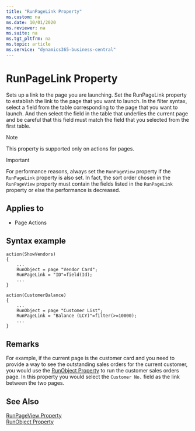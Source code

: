 ```yaml
---
title: "RunPageLink Property"
ms.custom: na
ms.date: 10/01/2020
ms.reviewer: na
ms.suite: na
ms.tgt_pltfrm: na
ms.topic: article
ms.service: "dynamics365-business-central"
---
```


# RunPageLink Property

Sets up a link to the page you are launching. Set the RunPageLink property to establish the link to the page that you want to launch. In the filter syntax, select a field from the table corresponding to the page that you want to launch. And then select the field in the table that underlies the current page and be careful that this field must match the field that you selected from the first table.

> [!NOTE]  
> This property is supported only on actions for pages.

> [!IMPORTANT]  
> For performance reasons, always set the `RunPageView` property if the `RunPageLink` property is also set. In fact, the sort order chosen in the `RunPageView` property must contain the fields listed in the `RunPageLink` property or else the performance is decreased.

## Applies to  
  
- Page Actions  
  
  
## Syntax example

```
action(ShowVendors)
{ 
    ...
    RunObject = page "Vendor Card";
    RunPageLink = "ID"=field(Id);
    ...
}
```
```
action(CustomerBalance)
{   
    ...
    RunObject = page "Customer List";
    RunPageLink = "Balance (LCY)"=filter(>=10000);
    ...
}
```

## Remarks

For example, if the current page is the customer card and you need to provide a way to see the outstanding sales orders for the current customer, you would use the [RunObject Property](devenv-runobject-property.md) to run the customer sales orders page. In this property you would select the `Customer No.` field as the link between the two pages.  
  
## See Also  

[RunPageView Property](devenv-runpageview-property.md)  
[RunObject Property](devenv-runobject-property.md)